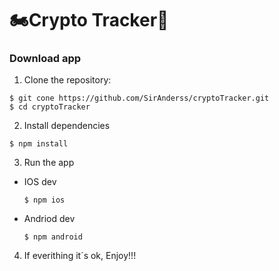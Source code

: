 # 🏍️Crypto Tracker🛵

### Download app

1. Clone the repository:

```
$ git cone https://github.com/SirAnderss/cryptoTracker.git
$ cd cryptoTracker
```

2. Install dependencies

```
$ npm install
```

3. Run the app
- IOS dev

  ```
  $ npm ios
  ```
- Andriod dev

  ```
  $ npm android
  ```

4. If everithing it´s ok, Enjoy!!!
